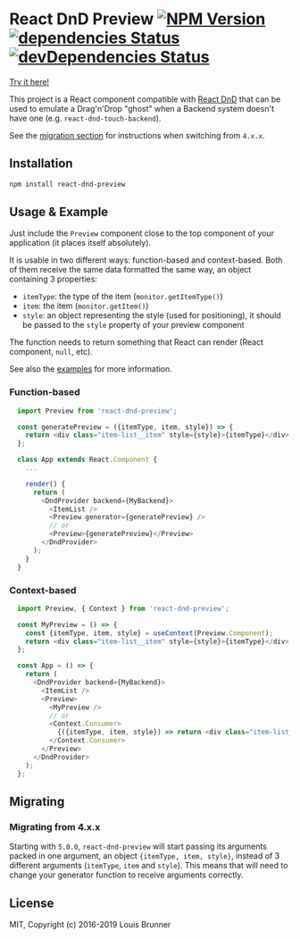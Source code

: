 # React DnD Preview [![NPM Version][npm-image]][npm-url] [![dependencies Status][deps-image]][deps-url] [![devDependencies Status][deps-dev-image]][deps-dev-url]

[Try it here!](https://louisbrunner.github.io/dnd-multi-backend/examples/react-dnd-preview.html)

This project is a React component compatible with [React DnD](https://github.com/react-dnd/react-dnd) that can be used to emulate a Drag'n'Drop "ghost" when a Backend system doesn't have one (e.g. `react-dnd-touch-backend`).

See the [migration section](#migrating) for instructions when switching from `4.x.x`.

## Installation

```sh
npm install react-dnd-preview
```

## Usage & Example

Just include the `Preview` component close to the top component of your application (it places itself absolutely).

It is usable in two different ways: function-based and context-based.
Both of them receive the same data formatted the same way, an object containing 3 properties:

 - `itemType`: the type of the item (`monitor.getItemType()`)
 - `item`: the item (`monitor.getItem()`)
 - `style`: an object representing the style (used for positioning), it should be passed to the `style` property of your preview component

The function needs to return something that React can render (React component, `null`, etc).

See also the [examples](examples/) for more information.

### Function-based

```js
  import Preview from 'react-dnd-preview';

  const generatePreview = ({itemType, item, style}) => {
    return <div class="item-list__item" style={style}>{itemType}</div>;
  };

  class App extends React.Component {
    ...

    render() {
      return (
        <DndProvider backend={MyBackend}>
          <ItemList />
          <Preview generator={generatePreview} />
          // or
          <Preview>{generatePreview}</Preview>
        </DndProvider>
      );
    }
  }
```

### Context-based

```js
  import Preview, { Context } from 'react-dnd-preview';

  const MyPreview = () => {
    const {itemType, item, style} = useContext(Preview.Component);
    return <div class="item-list__item" style={style}>{itemType}</div>;
  };

  const App = () => {
    return (
      <DndProvider backend={MyBackend}>
        <ItemList />
        <Preview>
          <MyPreview />
          // or
          <Context.Consumer>
            {({itemType, item, style}) => return <div class="item-list__item" style={style}>{itemType}</div>;}
          </Context.Consumer>
        </Preview>
      </DndProvider>
    );
  };
```


## Migrating

### Migrating from 4.x.x

Starting with `5.0.0`, `react-dnd-preview` will start passing its arguments packed in one argument, an object `{itemType, item, style}`, instead of 3 different arguments (`itemType`, `item` and `style`). This means that will need to change your generator function to receive arguments correctly.

## License

MIT, Copyright (c) 2016-2019 Louis Brunner



[npm-image]: https://img.shields.io/npm/v/react-dnd-preview.svg
[npm-url]: https://npmjs.org/package/react-dnd-preview
[deps-image]: https://david-dm.org/louisbrunner/react-dnd-preview/status.svg
[deps-url]: https://david-dm.org/louisbrunner/react-dnd-preview
[deps-dev-image]: https://david-dm.org/louisbrunner/react-dnd-preview/dev-status.svg
[deps-dev-url]: https://david-dm.org/louisbrunner/react-dnd-preview?type=dev
